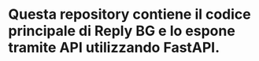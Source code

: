 # Questa repository contiene il codice principale di Reply BG e lo espone tramite API utilizzando FastAPI.